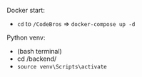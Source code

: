Docker start:
- `cd` to `/CodeBros` => `docker-compose up -d`

Python venv:
- (bash terminal)
- cd /backend/
- `source venv\Scripts\activate`